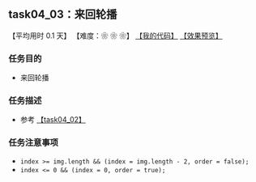 ## task04_03：来回轮播

【平均用时 0.1 天】
【难度：❀ ❀ ❀】
[【我的代码】](https://github.com/wangsiyuan233/MyDemo/blob/master/task04/03/task04_03.html)
[【效果预览】](https://wangsiyuan233.cn/MyDemo/task04/03/task04_03.html)

### 任务目的
- 来回轮播

### 任务描述
- 参考 [【task04_02】](https://github.com/wangsiyuan233/MyDemo/tree/master/task04/02)

### 任务注意事项
- `index >= img.length && (index = img.length - 2, order = false);`
- `index <= 0 && (index = 0, order = true);`











